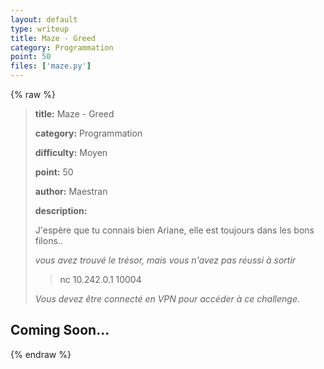 ```yaml
---
layout: default
type: writeup
title: Maze - Greed
category: Programmation
point: 50
files: ['maze.py']
---
```


{% raw %}
> **title:** Maze - Greed
>
> **category:** Programmation
>
> **difficulty:** Moyen
>
> **point:** 50
>
> **author:** Maestran
>
> **description:**
>
> J'espère que tu connais bien Ariane, elle est toujours dans les bons filons..
>
> *vous avez trouvé le trésor, mais vous n'avez pas réussi à sortir*
>
> > nc 10.242.0.1 10004
>
> *Vous devez être connecté en VPN pour accéder à ce challenge.*
>
> 

## Coming Soon...

{% endraw %}
